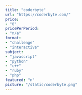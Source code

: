 ```yaml
---
title: "coderbyte"
url: "https://coderbyte.com/"
price: 
- "0"
pricePerPeriod: 
- "n/a"
format: 
- "challenge"
- "interactive"
subject: 
- "javascript"
- "python"
- "c++"
- "ruby"
- "php"
featured: "n"
picture: "/static/coderbyte.png"
---
```

